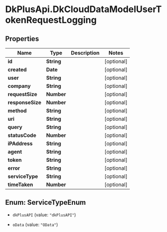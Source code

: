 # DkPlusApi.DkCloudDataModelUserTokenRequestLogging

## Properties
Name | Type | Description | Notes
------------ | ------------- | ------------- | -------------
**id** | **String** |  | [optional] 
**created** | **Date** |  | [optional] 
**user** | **String** |  | [optional] 
**company** | **String** |  | [optional] 
**requestSize** | **Number** |  | [optional] 
**responseSize** | **Number** |  | [optional] 
**method** | **String** |  | [optional] 
**uri** | **String** |  | [optional] 
**query** | **String** |  | [optional] 
**statusCode** | **Number** |  | [optional] 
**iPAddress** | **String** |  | [optional] 
**agent** | **String** |  | [optional] 
**token** | **String** |  | [optional] 
**error** | **String** |  | [optional] 
**serviceType** | **String** |  | [optional] 
**timeTaken** | **Number** |  | [optional] 


<a name="ServiceTypeEnum"></a>
## Enum: ServiceTypeEnum


* `dkPlusAPI` (value: `"dkPlusAPI"`)

* `oData` (value: `"OData"`)




